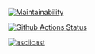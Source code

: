 [![Maintainability](https://api.codeclimate.com/v1/badges/a99a88d28ad37a79dbf6/maintainability)](https://codeclimate.com/github/codeclimate/codeclimate/maintainability)

[![Github Actions Status](https://github.com/AndyRiddle/python-project-lvl1/workflows/Python%20CI/badge.svg)](https://github.com/AndyRiddle/python-project-lvl1/actions)

[![asciicast](https://asciinema.org/a/sbS1gwupRbJYpt8xDxdajp7Nms.png)](https://asciinema.org/a/sbS1gwupRbJYpt8xDxdajp7Nmhttps://asciinema.org/a/y9LLgCF9HMi3y5Jsut9f4nfas?autoplay=1)
